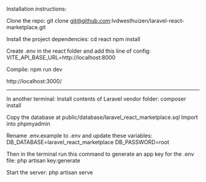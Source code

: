 Installation instructions:

Clone the repo:
git clone git@github.com:lvdwesthuizen/laravel-react-marketplace.git

Install the project dependencies:
cd react
npm install

Create .env in the react folder and add this line of config: 
VITE_API_BASE_URL=http://localhost:8000

Compile:
npm run dev

http://localhost:3000/

****

In another terminal: 
Install contents of Laravel vendor folder:
composer install

Copy the database at public/database/laravel_react_marketplace.sql
Import into phpmyadmin

Rename .env.example to .env and update these variables:
DB_DATABASE=laravel_react_marketplace
DB_PASSWORD=root

Then in the terminal run this command to generate an app key for the .env file:
php artisan key:generate

Start the server:
php artisan serve
